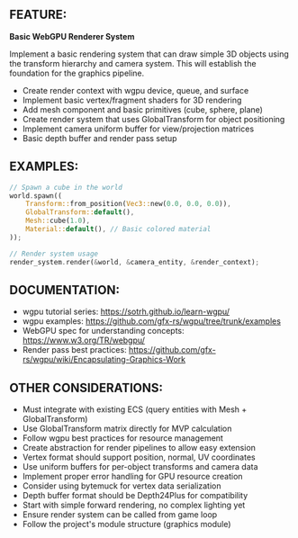 ## FEATURE:

**Basic WebGPU Renderer System**

Implement a basic rendering system that can draw simple 3D objects using the transform hierarchy and camera system. This will establish the foundation for the graphics pipeline.

* Create render context with wgpu device, queue, and surface
* Implement basic vertex/fragment shaders for 3D rendering
* Add mesh component and basic primitives (cube, sphere, plane)
* Create render system that uses GlobalTransform for object positioning
* Implement camera uniform buffer for view/projection matrices
* Basic depth buffer and render pass setup

## EXAMPLES:

```rust
// Spawn a cube in the world
world.spawn((
    Transform::from_position(Vec3::new(0.0, 0.0, 0.0)),
    GlobalTransform::default(),
    Mesh::cube(1.0),
    Material::default(), // Basic colored material
));

// Render system usage
render_system.render(&world, &camera_entity, &render_context);
```

## DOCUMENTATION:

* wgpu tutorial series: https://sotrh.github.io/learn-wgpu/
* wgpu examples: https://github.com/gfx-rs/wgpu/tree/trunk/examples
* WebGPU spec for understanding concepts: https://www.w3.org/TR/webgpu/
* Render pass best practices: https://github.com/gfx-rs/wgpu/wiki/Encapsulating-Graphics-Work

## OTHER CONSIDERATIONS:

* Must integrate with existing ECS (query entities with Mesh + GlobalTransform)
* Use GlobalTransform matrix directly for MVP calculation
* Follow wgpu best practices for resource management
* Create abstraction for render pipelines to allow easy extension
* Vertex format should support position, normal, UV coordinates
* Use uniform buffers for per-object transforms and camera data
* Implement proper error handling for GPU resource creation
* Consider using bytemuck for vertex data serialization
* Depth buffer format should be Depth24Plus for compatibility
* Start with simple forward rendering, no complex lighting yet
* Ensure render system can be called from game loop
* Follow the project's module structure (graphics module)